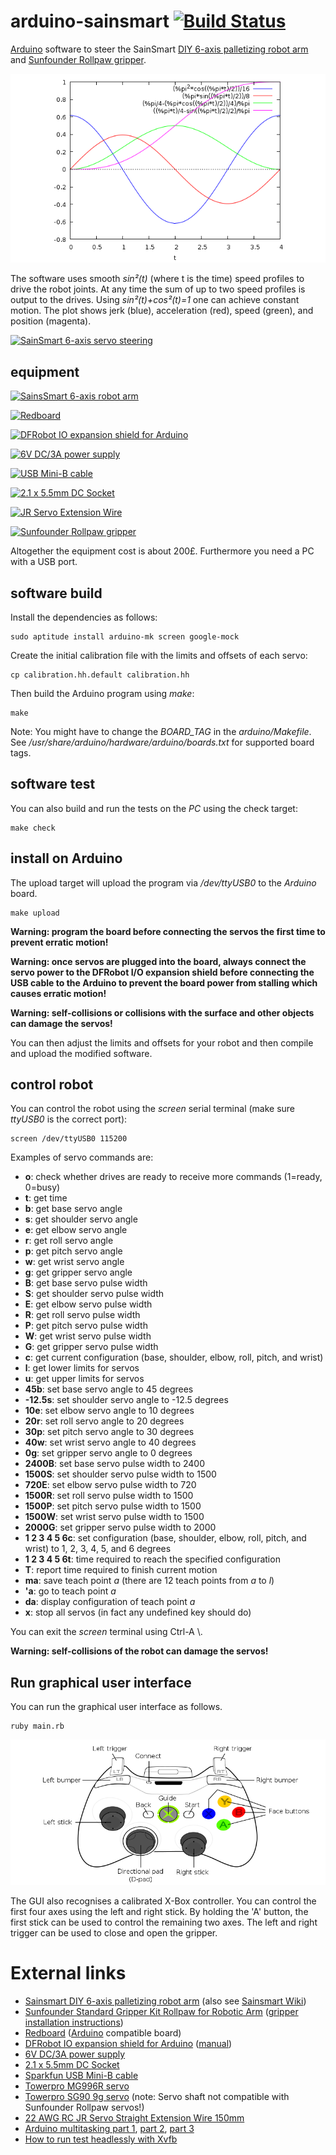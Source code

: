 # arduino-sainsmart [![Build Status](https://travis-ci.org/wedesoft/arduino-sainsmart.svg?branch=master)](https://travis-ci.org/wedesoft/arduino-sainsmart)


[Arduino][1] software to steer the SainSmart [DIY 6-axis palletizing robot arm][2] and [Sunfounder Rollpaw gripper][15].

![Smooth motion profiles](profile.png)

The software uses smooth *sin²(t)* (where t is the time) speed profiles to drive the robot joints.
At any time the sum of up to two speed profiles is output to the drives.
Using *sin²(t)+cos²(t)=1* one can achieve constant motion.
The plot shows jerk (blue), acceleration (red), speed (green), and position (magenta).

[![SainSmart 6-axis servo steering](https://i.ytimg.com/vi/Fv_c3pXyLH4/hqdefault.jpg)][vid]

## equipment

[![SainsSmart 6-axis robot arm](6axis-size.jpg)][2]

[![Redboard](redboard.jpg)][5]

[![DFRobot IO expansion shield for Arduino](dfrobot.jpg)][4]

[![6V DC/3A power supply](power-supply.jpg)][6]

[![USB Mini-B cable](usb-mini-b.jpg)][7]

[![2.1 x 5.5mm DC Socket](dc-socket.jpg)][10]

[![JR Servo Extension Wire](jr-servo-wire.jpg)][17]

[![Sunfounder Rollpaw gripper](rollpaw.jpg)][15]

Altogether the equipment cost is about 200£.
Furthermore you need a PC with a USB port.

## software build

Install the dependencies as follows:

```
sudo aptitude install arduino-mk screen google-mock
```

Create the initial calibration file with the limits and offsets of each servo:

```
cp calibration.hh.default calibration.hh
```

Then build the Arduino program using *make*:

```
make
```

Note: You might have to change the *BOARD_TAG* in the *arduino/Makefile*.
See */usr/share/arduino/hardware/arduino/boards.txt* for supported board tags.

## software test

You can also build and run the tests on the *PC* using the check target:

```
make check
```

## install on Arduino

The upload target will upload the program via */dev/ttyUSB0* to the *Arduino* board.

```
make upload
```

**Warning: program the board before connecting the servos the first time to prevent erratic motion!**

**Warning: once servos are plugged into the board, always connect the servo power to the DFRobot I/O expansion shield before connecting the USB cable to the Arduino to prevent the board power from stalling which causes erratic motion!**

**Warning: self-collisions or collisions with the surface and other objects can damage the servos!**

You can then adjust the limits and offsets for your robot and then compile and upload the modified software.

## control robot

You can control the robot using the *screen* serial terminal (make sure *ttyUSB0* is the correct port):

```
screen /dev/ttyUSB0 115200
```

Examples of servo commands are:

* **o**: check whether drives are ready to receive more commands (1=ready, 0=busy)
* **t**: get time
* **b**: get base servo angle
* **s**: get shoulder servo angle
* **e**: get elbow servo angle
* **r**: get roll servo angle
* **p**: get pitch servo angle
* **w**: get wrist servo angle
* **g**: get gripper servo angle
* **B**: get base servo pulse width
* **S**: get shoulder servo pulse width
* **E**: get elbow servo pulse width
* **R**: get roll servo pulse width
* **P**: get pitch servo pulse width
* **W**: get wrist servo pulse width
* **G**: get gripper servo pulse width
* **c**: get current configuration (base, shoulder, elbow, roll, pitch, and wrist)
* **l**: get lower limits for servos
* **u**: get upper limits for servos
* **45b**: set base servo angle to 45 degrees
* **-12.5s**: set shoulder servo angle to -12.5 degrees
* **10e**: set elbow servo angle to 10 degrees
* **20r**: set roll servo angle to 20 degrees
* **30p**: set pitch servo angle to 30 degrees
* **40w**: set wrist servo angle to 40 degrees
* **0g**: set gripper servo angle to 0 degrees
* **2400B**: set base servo pulse width to 2400
* **1500S**: set shoulder servo pulse width to 1500
* **720E**: set elbow servo pulse width to 720
* **1500R**: set roll servo pulse width to 1500
* **1500P**: set pitch servo pulse width to 1500
* **1500W**: set wrist servo pulse width to 1500
* **2000G**: set gripper servo pulse width to 2000
* **1 2 3 4 5 6c**: set configuration (base, shoulder, elbow, roll, pitch, and wrist) to 1, 2, 3, 4, 5, and 6 degrees
* **1 2 3 4 5 6t**: time required to reach the specified configuration
* **T**: report time required to finish current motion
* **ma**: save teach point *a* (there are 12 teach points from *a* to *l*)
* **'a**: go to teach point *a*
* **da**: display configuration of teach point *a*
* **x**: stop all servos (in fact any undefined key should do)

You can exit the *screen* terminal using Ctrl-A \\.

**Warning: self-collisions of the robot can damage the servos!**

## Run graphical user interface

You can run the graphical user interface as follows.

```
ruby main.rb
```

![XBox Controller](xbox.png)

The GUI also recognises a calibrated X-Box controller.
You can control the first four axes using the left and right stick.
By holding the 'A' button, the first stick can be used to control the remaining two axes.
The left and right trigger can be used to close and open the gripper.

# External links

* [Sainsmart DIY 6-axis palletizing robot arm][2] (also see [Sainsmart Wiki][11])
* [Sunfounder Standard Gripper Kit Rollpaw for Robotic Arm][15] ([gripper installation instructions][16])
* [Redboard][5] ([Arduino][1] compatible board)
* [DFRobot IO expansion shield for Arduino][4] ([manual][18])
* [6V DC/3A power supply][6]
* [2.1 x 5.5mm DC Socket][10]
* [Sparkfun USB Mini-B cable][7]
* [Towerpro MG996R servo][8]
* [Towerpro SG90 9g servo][9] (note: Servo shaft not compatible with Sunfounder Rollpaw servos!)
* [22 AWG RC JR Servo Straight Extension Wire 150mm][17]
* [Arduino multitasking part 1][12], [part 2][13], [part 3][14]
* [How to run test headlessly with Xvfb][19]

[1]: https://www.arduino.cc/
[2]: https://www.sainsmart.com/products/6-axis-desktop-robotic-arm-assembled
[3]: http://7bot.cc/
[4]: https://robosavvy.com/store/dfrobot-io-expansion-shield-for-arduino-v6.html
[5]: https://learn.sparkfun.com/tutorials/redboard-vs-uno
[6]: http://uk.rs-online.com/web/p/plug-in-power-supply/7424762/
[7]: https://robosavvy.com/store/sparkfun-usb-mini-b-cable-6-foot.html
[8]: http://www.hobbyking.com/hobbyking/store/__6221__Towerpro_MG996R_10kg_Servo_10kg_0_20sec_55g.html
[9]: http://www.servodatabase.com/servo/towerpro/sg90
[10]: http://www.maplin.co.uk/p/21-x-55mm-dc-socket-plastic-ft96e
[11]: http://wiki.sainsmart.com/index.php/DIY_6-Axis_Servos_Control_Palletizing_Robot_Arm_Model_for_Arduino_UNO_MEGA2560
[12]: https://learn.adafruit.com/multi-tasking-the-arduino-part-1/
[13]: https://learn.adafruit.com/multi-tasking-the-arduino-part-2/
[14]: https://learn.adafruit.com/multi-tasking-the-arduino-part-3/
[15]: https://www.sunfounder.com/rollpaw.html
[16]: https://www.sunfounder.com/learn/category/Standard-Gripper-Kit-Rollpaw.html
[17]: https://www.amazon.co.uk/d/B00P1716VO
[18]: http://image.dfrobot.com/image/data/Common/Arduino%20Shield%20Manual.pdf
[19]: http://elementalselenium.com/tips/38-headless
[vid]: https://www.youtube.com/watch?v=Fv_c3pXyLH4
